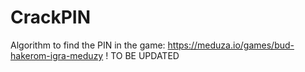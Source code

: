 # CrackPIN
Algorithm to find the PIN in the game: https://meduza.io/games/bud-hakerom-igra-meduzy
! TO BE UPDATED
